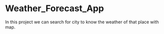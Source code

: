 # Weather_Forecast_App
In this project we can search for city to know the weather of that place with map.

